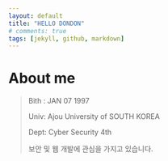 ```yaml
---
layout: default
title: "HELLO DONDON"
# comments: true
tags: [jekyll, github, markdown]
---
```


# About me
> Bith : JAN 07 1997
> 
> Univ: Ajou University of SOUTH KOREA
> 
> Dept: Cyber Security 4th
> 
> 보안 및 웹 개발에 관심을 가지고 있습니다.


